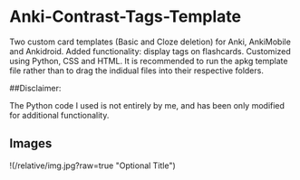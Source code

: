 # Anki-Contrast-Tags-Template
Two custom card templates (Basic and Cloze deletion) for Anki, AnkiMobile and Ankidroid. Added functionality: display tags on flashcards. Customized using Python, CSS and HTML. It is recommended to run the apkg template file rather than to drag the indidual files into their respective folders. 

##Disclaimer: 

The Python code I used is not entirely by me, and has been only modified for additional functionality. 

## Images
!(/relative/img.jpg?raw=true "Optional Title")
